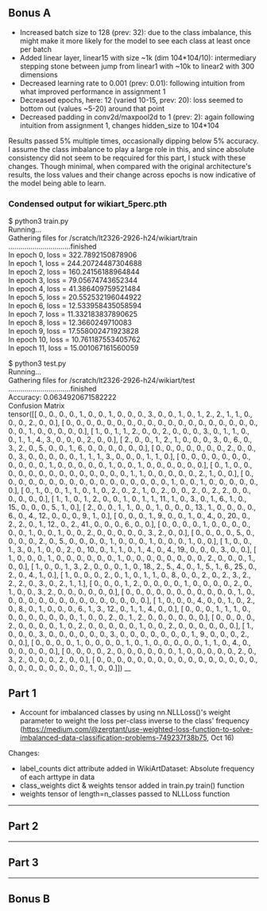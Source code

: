 ## Bonus A

- Increased batch size to 128 (prev: 32): due to the class imbalance, this might make it more likely for the model to see each class at least once per batch
- Added linear layer, linear15 with size ~1k (dim 104*104/10): intermediary stepping stone between jump from linear1 with ~10k to linear2 with 300 dimensions 
- Decreased learning rate to 0.001 (prev: 0.01): following intuition from what improved performance in assignment 1
- Decreased epochs, here: 12 (varied 10-15, prev: 20): loss seemed to bottom out (values ~5-20) around that point
- Decreased padding in conv2d/maxpool2d to 1 (prev: 2): again following intuition from assignment 1, changes hidden_size to 104*104

Results passed 5% multiple times, occasionally dipping below 5% accuracy. I assume the class imbalance to play a large role in this, and since absolute consistency did not seem to be reqcuired for this part, I stuck with these  changes. Though minimal, when compared with the original architecture's results, the loss values and their change across epochs is now indicative of the model being able to learn.

### Condensed output for wikiart_5perc.pth

$ python3 train.py  
Running...  
Gathering files for /scratch/lt2326-2926-h24/wikiart/train  
...............................finished  
In epoch 0, loss = 322.7892150878906  
In epoch 1, loss = 244.20724487304688  
In epoch 2, loss = 160.24156188964844  
In epoch 3, loss = 79.05674743652344  
In epoch 4, loss = 41.386409759521484  
In epoch 5, loss = 20.552532196044922  
In epoch 6, loss = 12.533958435058594  
In epoch 7, loss = 11.332183837890625  
In epoch 8, loss = 12.3660249710083  
In epoch 9, loss = 17.558002471923828  
In epoch 10, loss = 10.761187553405762  
In epoch 11, loss = 15.001067161560059  

$ python3 test.py  
Running...  
Gathering files for /scratch/lt2326-2926-h24/wikiart/test  
...............................finished    
Accuracy: 0.0634920671582222  
Confusion Matrix  
tensor([[ 0.,  0.,  0.,  0.,  1.,  0.,  0.,  1.,  0.,  0.,  0.,  3.,  0.,  0.,
          1.,  0.,  1.,  2.,  2.,  1.,  1.,  0.,  0.,  0.,  2.,  0.,  0.],
        [ 0.,  0.,  0.,  0.,  0.,  0.,  0.,  0.,  0.,  0.,  0.,  0.,  0.,  0.,
          0.,  0.,  0.,  0.,  0.,  0.,  0.,  1.,  0.,  0.,  0.,  0.,  0.],
        [ 1.,  0.,  1.,  1.,  2.,  0.,  0.,  2.,  0.,  0.,  0.,  3.,  0.,  1.,
          1.,  0.,  0.,  1.,  1.,  4.,  3.,  0.,  0.,  0.,  2.,  0.,  0.],
        [ 2.,  0.,  0.,  1.,  2.,  1.,  0.,  0.,  0.,  3.,  0.,  6.,  0.,  3.,
          2.,  0.,  5.,  0.,  0.,  1.,  6.,  0.,  0.,  0.,  0.,  0.,  0.],
        [ 0.,  0.,  0.,  0.,  0.,  0.,  0.,  2.,  0.,  0.,  0.,  3.,  0.,  0.,
          0.,  0.,  0.,  1.,  1.,  1.,  3.,  0.,  0.,  0.,  1.,  1.,  0.],
        [ 0.,  0.,  0.,  0.,  0.,  0.,  0.,  0.,  0.,  0.,  0.,  1.,  0.,  0.,
          0.,  0.,  0.,  1.,  0.,  0.,  1.,  0.,  0.,  0.,  0.,  0.,  0.],
        [ 0.,  1.,  0.,  0.,  0.,  0.,  0.,  0.,  0.,  0.,  0.,  0.,  0.,  0.,
          0.,  0.,  1.,  1.,  0.,  0.,  0.,  0.,  0.,  2.,  1.,  0.,  0.],
        [ 0.,  0.,  0.,  0.,  0.,  0.,  0.,  0.,  0.,  0.,  0.,  0.,  0.,  0.,
          0.,  0.,  0.,  1.,  0.,  0.,  1.,  0.,  0.,  0.,  0.,  0.,  0.],
        [ 0.,  1.,  0.,  0.,  1.,  1.,  0.,  1.,  0.,  2.,  0.,  2.,  1.,  0.,
          2.,  0.,  0.,  2.,  0.,  2.,  2.,  0.,  0.,  0.,  0.,  0.,  0.],
        [ 1.,  1.,  0.,  1.,  2.,  0.,  0.,  1.,  0.,  1.,  1., 11.,  1.,  0.,
          3.,  0.,  1.,  6.,  1.,  0., 15.,  0.,  0.,  0.,  5.,  1.,  0.],
        [ 2.,  0.,  0.,  1.,  1.,  0.,  0.,  1.,  0.,  0.,  0., 13.,  1.,  0.,
          0.,  0.,  0.,  6.,  0.,  4., 12.,  0.,  0.,  0.,  9.,  1.,  0.],
        [ 0.,  0.,  0.,  1.,  9.,  0.,  0.,  1.,  0.,  4.,  0., 20.,  0.,  2.,
          2.,  0.,  1., 12.,  0.,  2., 41.,  0.,  0.,  0.,  6.,  0.,  0.],
        [ 0.,  0.,  0.,  0.,  1.,  0.,  0.,  0.,  0.,  0.,  0.,  1.,  0.,  0.,
          1.,  0.,  0.,  2.,  0.,  0.,  0.,  0.,  0.,  3.,  2.,  0.,  0.],
        [ 0.,  0.,  0.,  0.,  5.,  0.,  0.,  0.,  0.,  2.,  0.,  5.,  0.,  0.,
          0.,  0.,  1.,  0.,  0.,  0.,  1.,  0.,  0.,  0.,  1.,  0.,  0.],
        [ 1.,  0.,  0.,  1.,  3.,  0.,  1.,  0.,  0.,  2.,  0., 10.,  0.,  1.,
          1.,  0.,  1.,  4.,  0.,  4., 19.,  0.,  0.,  0.,  3.,  0.,  0.],
        [ 1.,  0.,  0.,  0.,  1.,  0.,  0.,  0.,  0.,  0.,  0.,  1.,  0.,  0.,
          0.,  0.,  0.,  0.,  0.,  0.,  2.,  0.,  0.,  0.,  1.,  0.,  0.],
        [ 1.,  0.,  0.,  1.,  3.,  2.,  0.,  0.,  0.,  1.,  0., 18.,  2.,  5.,
          4.,  0.,  1.,  5.,  1.,  6., 25.,  0.,  2.,  0.,  4.,  1.,  0.],
        [ 1.,  0.,  0.,  0.,  2.,  0.,  1.,  0.,  1.,  1.,  0.,  8.,  0.,  0.,
          2.,  0.,  2.,  3.,  2.,  2.,  2.,  0.,  3.,  0.,  2.,  1.,  1.],
        [ 0.,  0.,  0.,  1.,  2.,  0.,  0.,  0.,  0.,  1.,  0.,  0.,  0.,  0.,
          2.,  0.,  1.,  0.,  0.,  3.,  2.,  0.,  0.,  0.,  0.,  0.,  0.],
        [ 0.,  0.,  0.,  0.,  0.,  0.,  0.,  0.,  0.,  0.,  0.,  1.,  0.,  0.,
          0.,  0.,  0.,  0.,  0.,  0.,  0.,  0.,  0.,  0.,  0.,  0.,  0.],
        [ 1.,  0.,  0.,  0.,  4.,  0.,  0.,  1.,  0.,  2.,  0.,  8.,  0.,  1.,
          0.,  0.,  0.,  6.,  1.,  3., 12.,  0.,  1.,  1.,  4.,  0.,  0.],
        [ 0.,  0.,  0.,  1.,  1.,  1.,  0.,  0.,  0.,  0.,  0.,  0.,  0.,  0.,
          1.,  0.,  0.,  2.,  0.,  1.,  2.,  0.,  0.,  0.,  0.,  0.,  0.],
        [ 0.,  0.,  0.,  0.,  2.,  0.,  0.,  0.,  0.,  1.,  0.,  2.,  0.,  0.,
          0.,  0.,  0.,  1.,  0.,  0.,  2.,  0.,  0.,  0.,  0.,  0.,  0.],
        [ 1.,  0.,  0.,  0.,  3.,  0.,  0.,  0.,  0.,  0.,  0.,  3.,  0.,  0.,
          0.,  0.,  0.,  0.,  0.,  1.,  9.,  0.,  0.,  0.,  2.,  0.,  0.],
        [ 0.,  0.,  0.,  0.,  1.,  0.,  0.,  0.,  0.,  1.,  0.,  1.,  0.,  0.,
          0.,  0.,  0.,  1.,  1.,  0.,  4.,  0.,  0.,  0.,  0.,  0.,  0.],
        [ 0.,  0.,  0.,  0.,  2.,  0.,  0.,  0.,  0.,  0.,  0.,  1.,  0.,  0.,
          0.,  0.,  0.,  2.,  0.,  3.,  2.,  0.,  0.,  0.,  2.,  0.,  0.],
        [ 0.,  0.,  0.,  0.,  0.,  0.,  0.,  0.,  0.,  0.,  0.,  0.,  0.,  0.,
          0.,  0.,  0.,  0.,  0.,  0.,  0.,  0.,  0.,  0.,  1.,  0.,  0.]])
__

## Part 1

- Account for imbalanced classes by using nn.NLLLoss()'s weight parameter to weight the loss per-class inverse to the class' frequency (https://medium.com/@zergtant/use-weighted-loss-function-to-solve-imbalanced-data-classification-problems-749237f38b75, Oct 16)

Changes:
- label_counts dict attribute added in WikiArtDataset: Absolute frequency of each arttype in data
- class_weights dict & weights tensor added in train.py train() function
- weights tensor of length=n_classes passed to NLLLoss function

___

## Part 2

___

## Part 3

___

## Bonus B

